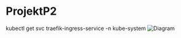 # ProjektP2

kubectl get svc traefik-ingress-service -n kube-system
![Diagram](https://github.com/en696/ProjektP2/tree/master/obrazki/namespaces-projekt.png)
